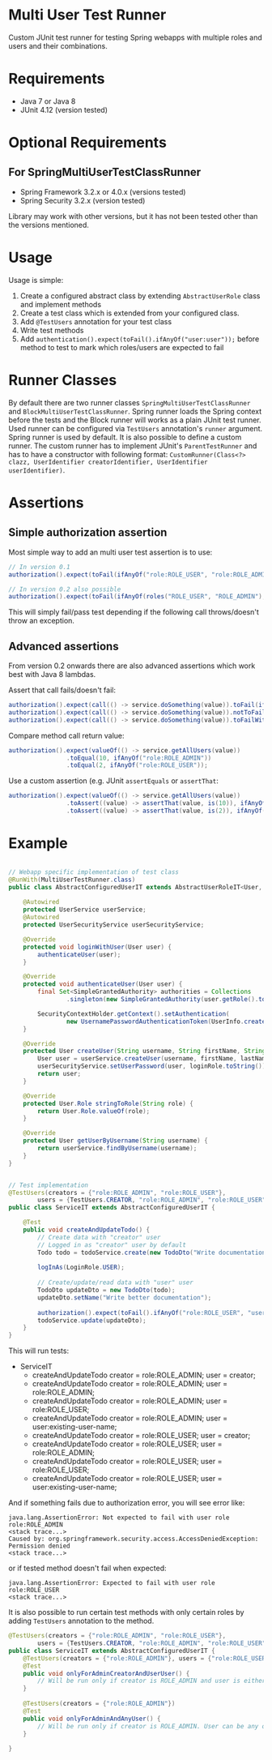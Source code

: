 Multi User Test Runner
======================

Custom JUnit test runner for testing Spring webapps with multiple roles and users and their combinations.

# Requirements

 * Java 7 or Java 8
 * JUnit 4.12 (version tested)
 
# Optional Requirements

## For SpringMultiUserTestClassRunner
 * Spring Framework 3.2.x or 4.0.x (versions tested)
 * Spring Security 3.2.x (version tested)
 
Library may work with other versions, but it has not been tested other than the versions mentioned.

# Usage

Usage is simple:

1. Create a configured abstract class by extending `AbstractUserRole` class and implement methods
2. Create a test class which is extended from your configured class.
3. Add `@TestUsers` annotation for your test class
4. Write test methods
5. Add `authentication().expect(toFail().ifAnyOf("user:user"));` before method to test 
   to mark which roles/users are expected to fail

# Runner Classes

By default there are two runner classes `SpringMultiUserTestClassRunner` and `BlockMultiUserTestClassRunner`. Spring
runner loads the Spring context before the tests and the Block runner will works as a plain JUnit test runner.
Used runner can be configured via `TestUsers` annotation's `runner` argument. Spring runner is used by default.
It is also possible to define a custom runner. The custom runner has to implement JUnit's `ParentTestRunner` and
has to have a constructor with following format: 
`CustomRunner(Class<?> clazz, UserIdentifier creatorIdentifier, UserIdentifier userIdentifier)`.

# Assertions

## Simple authorization assertion

Most simple way to add an multi user test assertion is to use:
```java
// In version 0.1
authorization().expect(toFail(ifAnyOf("role:ROLE_USER", "role:ROLE_ADMIN", "user:User1")));

// In version 0.2 also possible
authorization().expect(toFail(ifAnyOf(roles("ROLE_USER", "ROLE_ADMIN"), users("User1"))));
```
This will simply fail/pass test depending if the following call throws/doesn't throw an exception.

## Advanced assertions

From version 0.2 onwards there are also advanced assertions which work best with Java 8 lambdas.

Assert that call fails/doesn't fail:
```java
authorization().expect(call(() -> service.doSomething(value)).toFail(ifAnyOf("role:ROLE_ADMIN")));
authorization().expect(call(() -> service.doSomething(value)).notToFail(ifAnyOf("role:ROLE_ADMIN")));
authorization().expect(call(() -> service.doSomething(value)).toFailWithException(IllegalStateException.class, ifAnyOf("role:ROLE_ADMIN")));
```

Compare method call return value:
```java
authorization().expect(valueOf(() -> service.getAllUsers(value))
                .toEqual(10, ifAnyOf("role:ROLE_ADMIN"))
                .toEqual(2, ifAnyOf("role:ROLE_USER"));
```

Use a custom assertion (e.g. JUnit `assertEquals` or `assertThat`:
```java
authorization().expect(valueOf(() -> service.getAllUsers(value))
                .toAssert((value) -> assertThat(value, is(10)), ifAnyOf("role:ROLE_ADMIN"))
                .toAssert((value) -> assertThat(value, is(2)), ifAnyOf("role:ROLE_USER"));
```

# Example

```java

// Webapp specific implementation of test class
@RunWith(MultiUserTestRunner.class)
public class AbstractConfiguredUserIT extends AbstractUserRoleIT<User, Id<User>, User.Role> {
    
    @Autowired
    protected UserService userService;
    @Autowired
    protected UserSecurityService userSecurityService;

    @Override
    protected void loginWithUser(User user) {
        authenticateUser(user);
    }

    @Override
    protected void authenticateUser(User user) {
        final Set<SimpleGrantedAuthority> authorities = Collections
                .singleton(new SimpleGrantedAuthority(user.getRole().toString()));

        SecurityContextHolder.getContext().setAuthentication(
                new UsernamePasswordAuthenticationToken(UserInfo.createFromUser(user), user.getUsername(), authorities));
    }

    @Override
    protected User createUser(String username, String firstName, String lastName, User.Role userRole, LoginRole loginRole) {
        User user = userService.createUser(username, firstName, lastName, userRole);
        userSecurityService.setUserPassword(user, loginRole.toString());
        return user;
    }

    @Override
    protected User.Role stringToRole(String role) {
        return User.Role.valueOf(role);
    }

    @Override
    protected User getUserByUsername(String username) {
        return userService.findByUsername(username);
    }
}

```

```java

// Test implementation
@TestUsers(creators = {"role:ROLE_ADMIN", "role:ROLE_USER"},
        users = {TestUsers.CREATOR, "role:ROLE_ADMIN", "role:ROLE_USER", "user:existing-user-name"})
public class ServiceIT extends AbstractConfiguredUserIT {

    @Test
    public void createAndUpdateTodo() {
        // Create data with "creator" user
        // Logged in as "creator" user by default
        Todo todo = todoService.create(new TodoDto("Write documentation"));
        
        logInAs(LoginRole.USER);
        
        // Create/update/read data with "user" user
        TodoDto updateDto = new TodoDto(todo);
        updateDto.setName("Write better documentation");
        
        authorization().expect(toFail().ifAnyOf("role:ROLE_USER", "user:existing-user-name"));
        todoService.update(updateDto);
    }
}

```

This will run tests:

* ServiceIT
    * createAndUpdateTodo creator = role:ROLE_ADMIN; user = creator;
    * createAndUpdateTodo creator = role:ROLE_ADMIN; user = role:ROLE_ADMIN;
    * createAndUpdateTodo creator = role:ROLE_ADMIN; user = role:ROLE_USER;
    * createAndUpdateTodo creator = role:ROLE_ADMIN; user = user:existing-user-name;
    * createAndUpdateTodo creator = role:ROLE_USER; user = creator;
    * createAndUpdateTodo creator = role:ROLE_USER; user = role:ROLE_ADMIN;
    * createAndUpdateTodo creator = role:ROLE_USER; user = role:ROLE_USER;
    * createAndUpdateTodo creator = role:ROLE_USER; user = user:existing-user-name;
    
And if something fails due to authorization error, you will see error like:
```
java.lang.AssertionError: Not expected to fail with user role role:ROLE_ADMIN
<stack trace...>
Caused by: org.springframework.security.access.AccessDeniedException: Permission denied
<stack trace...>
```

or if tested method doesn't fail when expected:
```
java.lang.AssertionError: Expected to fail with user role role:ROLE_USER
<stack trace...>
```

It is also possible to run certain test methods with only certain roles by adding `TestUsers` annotation to the method.

```java
@TestUsers(creators = {"role:ROLE_ADMIN", "role:ROLE_USER"},
        users = {TestUsers.CREATOR, "role:ROLE_ADMIN", "role:ROLE_USER", "user:existing-user-name"})
public class ServiceIT extends AbstractConfiguredUserIT {
    @TestUsers(creators = {"role:ROLE_ADMIN"}, users = {"role:ROLE_USER", "user:existing-user-name"})
    @Test
    public void onlyForAdminCreatorAndUserUser() {
        // Will be run only if creator is ROLE_ADMIN and user is either ROLE_USER or existing-user-name
    }
    
    @TestUsers(creators = {"role:ROLE_ADMIN"})
    @Test
    public void onlyForAdminAndAnyUser() {
        // Will be run only if creator is ROLE_ADMIN. User can be any of the ones defined for class.
    }
    
}
```

